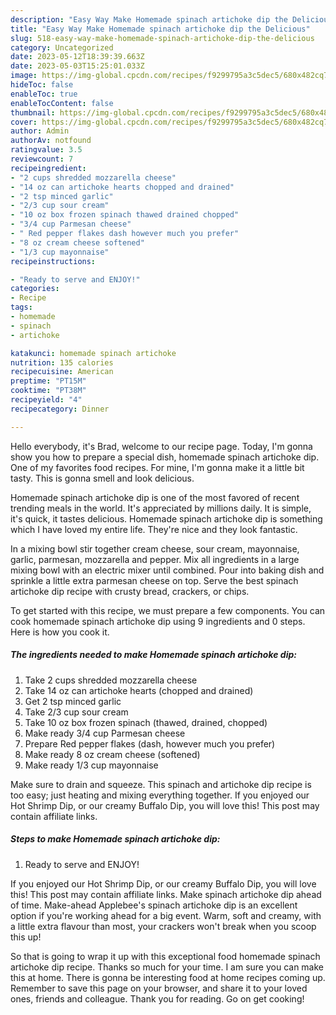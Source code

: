 ```yaml
---
description: "Easy Way Make Homemade spinach artichoke dip the Delicious"
title: "Easy Way Make Homemade spinach artichoke dip the Delicious"
slug: 518-easy-way-make-homemade-spinach-artichoke-dip-the-delicious
category: Uncategorized
date: 2023-05-12T18:39:39.663Z
date: 2023-05-03T15:25:01.033Z
image: https://img-global.cpcdn.com/recipes/f9299795a3c5dec5/680x482cq70/homemade-spinach-artichoke-dip-recipe-main-photo.jpg
hideToc: false
enableToc: true
enableTocContent: false
thumbnail: https://img-global.cpcdn.com/recipes/f9299795a3c5dec5/680x482cq70/homemade-spinach-artichoke-dip-recipe-main-photo.jpg
cover: https://img-global.cpcdn.com/recipes/f9299795a3c5dec5/680x482cq70/homemade-spinach-artichoke-dip-recipe-main-photo.jpg
author: Admin
authorAv: notfound
ratingvalue: 3.5
reviewcount: 7
recipeingredient:
- "2 cups shredded mozzarella cheese"
- "14 oz can artichoke hearts chopped and drained"
- "2 tsp minced garlic"
- "2/3 cup sour cream"
- "10 oz box frozen spinach thawed drained chopped"
- "3/4 cup Parmesan cheese"
- " Red pepper flakes dash however much you prefer"
- "8 oz cream cheese softened"
- "1/3 cup mayonnaise"
recipeinstructions:

- "Ready to serve and ENJOY!"
categories:
- Recipe
tags:
- homemade
- spinach
- artichoke

katakunci: homemade spinach artichoke 
nutrition: 135 calories
recipecuisine: American
preptime: "PT15M"
cooktime: "PT38M"
recipeyield: "4"
recipecategory: Dinner

---
```



Hello everybody, it's Brad, welcome to our recipe page. Today, I'm gonna show you how to prepare a special dish, homemade spinach artichoke dip. One of my favorites food recipes. For mine, I'm gonna make it a little bit tasty. This is gonna smell and look delicious.

Homemade spinach artichoke dip is one of the most favored of recent trending meals in the world. It's appreciated by millions daily. It is simple, it's quick, it tastes delicious. Homemade spinach artichoke dip is something which I have loved my entire life. They're nice and they look fantastic.

In a mixing bowl stir together cream cheese, sour cream, mayonnaise, garlic, parmesan, mozzarella and pepper. Mix all ingredients in a large mixing bowl with an electric mixer until combined. Pour into baking dish and sprinkle a little extra parmesan cheese on top. Serve the best spinach artichoke dip recipe with crusty bread, crackers, or chips.


To get started with this recipe, we must prepare a few components. You can cook homemade spinach artichoke dip using 9 ingredients and 0 steps. Here is how you cook it.

<!--inarticleads1-->

##### The ingredients needed to make Homemade spinach artichoke dip:

1. Take 2 cups shredded mozzarella cheese
1. Take 14 oz can artichoke hearts (chopped and drained)
1. Get 2 tsp minced garlic
1. Take 2/3 cup sour cream
1. Take 10 oz box frozen spinach (thawed, drained, chopped)
1. Make ready 3/4 cup Parmesan cheese
1. Prepare  Red pepper flakes (dash, however much you prefer)
1. Make ready 8 oz cream cheese (softened)
1. Make ready 1/3 cup mayonnaise


Make sure to drain and squeeze. This spinach and artichoke dip recipe is too easy; just heating and mixing everything together. If you enjoyed our Hot Shrimp Dip, or our creamy Buffalo Dip, you will love this! This post may contain affiliate links. 

<!--inarticleads2-->

##### Steps to make Homemade spinach artichoke dip:


1. Ready to serve and ENJOY!

If you enjoyed our Hot Shrimp Dip, or our creamy Buffalo Dip, you will love this! This post may contain affiliate links. Make spinach artichoke dip ahead of time. Make-ahead Applebee&#39;s spinach artichoke dip is an excellent option if you&#39;re working ahead for a big event. Warm, soft and creamy, with a little extra flavour than most, your crackers won&#39;t break when you scoop this up! 

So that is going to wrap it up with this exceptional food homemade spinach artichoke dip recipe. Thanks so much for your time. I am sure you can make this at home. There is gonna be interesting food at home recipes coming up. Remember to save this page on your browser, and share it to your loved ones, friends and colleague. Thank you for reading. Go on get cooking!
